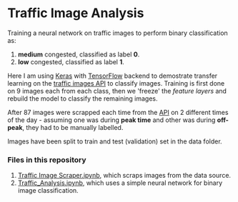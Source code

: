 # Traffic Image Analysis
Training a neural network on traffic images to perform binary classification as:<br>
1) **medium** congested, classified as label **0**.<br>
2) **low** congested, classified as label **1**.<br>

Here I am using [Keras](https://github.com/keras-team/keras) with [TensorFlow](https://www.tensorflow.org/) backend to demostrate transfer learning on the [traffic images API](https://api.data.gov.sg/v1/transport/traffic-images) to classify images.
Training is first done on 9 images each from each class, then we 'freeze' the *feature layers* and rebuild the model to classify the remaining images.

After 87 images were scrapped each time from the [API](https://api.data.gov.sg/v1/transport/traffic-images) on 2 different times of the day - assuming one was during **peak time** and other was during **off-peak**, they had to be manually labelled.<br>

Images have been split to train and test (validation) set in the data folder. <br>

### Files in this repository
1) [Traffic Image Scraper.ipynb](https://github.com/hafsalaeeque/Traffic-Image-Analysis/blob/master/Traffic%20Image%20Scrapper.ipynb), which scraps images from the data source.
2) [Traffic_Analysis.ipynb](https://github.com/hafsalaeeque/Traffic-Image-Analysis/blob/master/Traffic_Analysis.ipynb), which uses a simple neural network for binary image classification.
